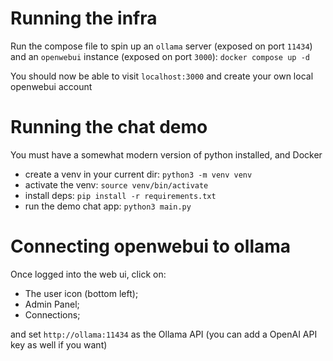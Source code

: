 # Running the infra

Run the compose file to spin up an `ollama` server (exposed on port `11434`) and an `openwebui` instance (exposed on port `3000`): `docker compose up -d`

You should now be able to visit `localhost:3000` and create your own local openwebui account

# Running the chat demo

You must have a somewhat modern version of python installed, and Docker

- create a venv in your current dir: `python3 -m venv venv`
- activate the venv: `source venv/bin/activate`
- install deps: `pip install -r requirements.txt`
- run the demo chat app: `python3 main.py`


# Connecting openwebui to ollama

Once logged into the web ui, click on:
- The user icon (bottom left);
- Admin Panel;
- Connections;

and set `http://ollama:11434` as the Ollama API (you can add a OpenAI API key as well if you want)
